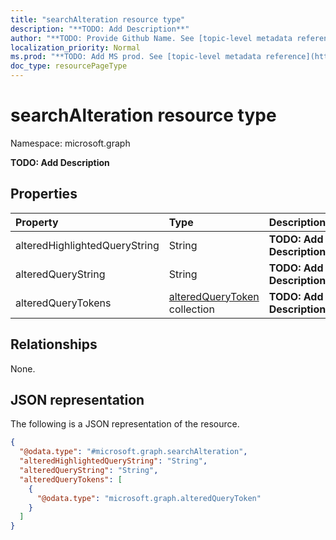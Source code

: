 ```yaml
---
title: "searchAlteration resource type"
description: "**TODO: Add Description**"
author: "**TODO: Provide Github Name. See [topic-level metadata reference](https://msgo.azurewebsites.net/add/document/guidelines/metadata.html#topic-level-metadata)**"
localization_priority: Normal
ms.prod: "**TODO: Add MS prod. See [topic-level metadata reference](https://msgo.azurewebsites.net/add/document/guidelines/metadata.html#topic-level-metadata)**"
doc_type: resourcePageType
---
```


# searchAlteration resource type

Namespace: microsoft.graph



**TODO: Add Description**

## Properties
|Property|Type|Description|
|:---|:---|:---|
|alteredHighlightedQueryString|String|**TODO: Add Description**|
|alteredQueryString|String|**TODO: Add Description**|
|alteredQueryTokens|[alteredQueryToken](../resources/alteredquerytoken.md) collection|**TODO: Add Description**|

## Relationships
None.

## JSON representation
The following is a JSON representation of the resource.
<!-- {
  "blockType": "resource",
  "@odata.type": "microsoft.graph.searchAlteration"
}
-->
``` json
{
  "@odata.type": "#microsoft.graph.searchAlteration",
  "alteredHighlightedQueryString": "String",
  "alteredQueryString": "String",
  "alteredQueryTokens": [
    {
      "@odata.type": "microsoft.graph.alteredQueryToken"
    }
  ]
}
```

